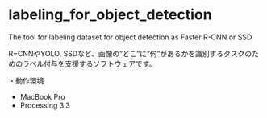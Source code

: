 # labeling_for_object_detection

The tool for labeling dataset for object detection as Faster R-CNN or SSD

R−CNNやYOLO, SSDなど、画像の”どこ”に”何”があるかを識別するタスクのためのラベル付与を支援するソフトウェアです。


・動作環境
 - MacBook Pro
 - Processing 3.3
